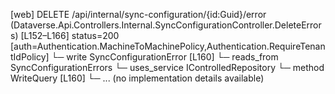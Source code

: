 [web] DELETE /api/internal/sync-configuration/{id:Guid}/error  (Dataverse.Api.Controllers.Internal.SyncConfigurationController.DeleteErrors)  [L152–L166] status=200 [auth=Authentication.MachineToMachinePolicy,Authentication.RequireTenantIdPolicy]
  └─ write SyncConfigurationError [L160]
    └─ reads_from SyncConfigurationErrors
  └─ uses_service IControlledRepository<SyncConfigurationError>
    └─ method WriteQuery [L160]
      └─ ... (no implementation details available)

